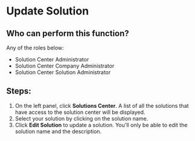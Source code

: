 # Update Solution

## Who can perform this function?
Any of the roles below:
* Solution Center Administrator
* Solution Center Company Administrator
* Solution Center Solution Administrator

## Steps:
1. On the left panel, click **Solutions Center**. A list of all the solutions that have access to the solution center will be displayed.
2. Select your solution by clicking on the solution name.
3. Click **Edit Solution** to update a solution. You'll only be able to edit the solution name and the description.

